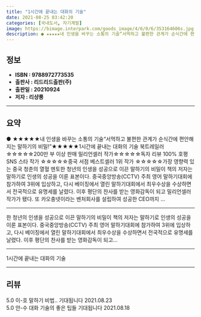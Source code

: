 ```yaml
---
title: "1시간에 끝내는 대화의 기술"
date: 2021-08-25 03:42:20
categories: [국내도서, 자기계발]
image: https://bimage.interpark.com/goods_image/4/6/0/6/353164606s.jpg
description: ● ★★★★★내 인생을 바꾸는 소통의 기술“서먹하고 불편한 관계가 순식간에 편안해지는 말하기의 비밀!”★★★★★1시간에 끝내는 대화의 기술 북트레일러 ☆☆☆☆☆200만 부 이상 판매 밀리언셀러 작가☆☆☆☆☆독자 리뷰 100% 호평 SNS 스타 작가 ☆☆☆☆☆중국 서점 베스트셀러 1위
---
```


## **정보**

- **ISBN : 9788972773535**
- **출판사 : 리드리드출판(주)**
- **출판일 : 20210924**
- **저자 : 리샹룽**

------



## **요약**

●  ★★★★★내 인생을 바꾸는 소통의 기술“서먹하고 불편한 관계가 순식간에 편안해지는 말하기의 비밀!”★★★★★1시간에 끝내는 대화의 기술 북트레일러 ☆☆☆☆☆200만 부 이상 판매 밀리언셀러 작가☆☆☆☆☆독자 리뷰 100% 호평 SNS 스타 작가 ☆☆☆☆☆중국 서점 베스트셀러 1위 작가 ☆☆☆☆☆가장 영향력 있는 중국 청춘의 열혈 멘토한 청년의 인생을 성공으로 이끈 말하기의 비밀이 책의 저자는 말하기로 인생의 성공을 이룬 표본이다. 중국중앙방송(CCTV) 주최 영어 말하기대회에 참가하여 3위에 입상하고, 다시 베이징에서 열린 말하기대회에서 최우수상을 수상하면서 전국적으로 유명세를 날렸다. 이후 평단의 찬사를 받는 영화감독이 되고 밀리언셀러 작가가 됐다. 또 카오충넷이라는 벤처회사를 설립하여 성공한 CEO까지 ...

------

한 청년의 인생을 성공으로 이끈 말하기의 비밀이 책의 저자는 말하기로 인생의 성공을 이룬 표본이다. 중국중앙방송(CCTV) 주최 영어 말하기대회에 참가하여 3위에 입상하고, 다시 베이징에서 열린 말하기대회에서 최우수상을 수상하면서 전국적으로 유명세를 날렸다. 이후 평단의 찬사를 받는 영화감독이 되고... 

------


1시간에 끝내는 대화의 기술 

------


## **리뷰** 

5.0 이-호 말하기 비법.. 기대됩니다 2021.08.23 <br/>5.0 안-수 대화 기술의 좋은 팁들 기대됩니다 2021.08.18 <br/>